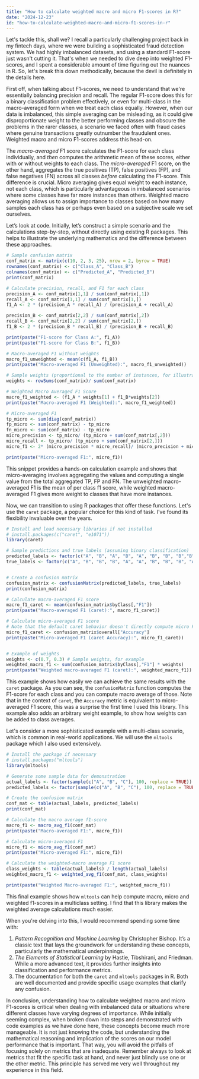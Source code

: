 ```yaml
---
title: "How to calculate weighted macro and micro F1-scores in R?"
date: "2024-12-23"
id: "how-to-calculate-weighted-macro-and-micro-f1-scores-in-r"
---
```


Let's tackle this, shall we? I recall a particularly challenging project back in my fintech days, where we were building a sophisticated fraud detection system. We had highly imbalanced datasets, and using a standard F1-score just wasn't cutting it. That's when we needed to dive deep into weighted F1-scores, and I spent a considerable amount of time figuring out the nuances in R. So, let's break this down methodically, because the devil is definitely in the details here.

First off, when talking about F1-scores, we need to understand that we're essentially balancing precision and recall. The regular F1-score does this for a binary classification problem effectively, or even for multi-class in the macro-averaged form when we treat each class equally. However, when our data is imbalanced, this simple averaging can be misleading, as it could give disproportionate weight to the better performing classes and obscure the problems in the rarer classes, a scenario we faced often with fraud cases where genuine transactions greatly outnumber the fraudulent ones. Weighted macro and micro F1-scores address this head-on.

The *macro-averaged* F1 score calculates the F1-score for each class individually, and *then* computes the arithmetic mean of these scores, either with or without weights to each class. The *micro-averaged* F1 score, on the other hand, aggregates the true positives (TP), false positives (FP), and false negatives (FN) across all classes *before* calculating the F1-score. This difference is crucial. Micro averaging gives equal weight to each instance, not each class, which is particularly advantageous in imbalanced scenarios where some classes have far more instances than others. Weighted macro averaging allows us to assign importance to classes based on how many samples each class has or perhaps even based on a subjective scale we set ourselves.

Let’s look at code. Initially, let’s construct a simple scenario and the calculations step-by-step, without directly using existing R packages. This helps to illustrate the underlying mathematics and the difference between these approaches.

```r
# Sample confusion matrix
conf_matrix <- matrix(c(10, 2, 3, 25), nrow = 2, byrow = TRUE)
rownames(conf_matrix) <- c("Class_A", "Class_B")
colnames(conf_matrix) <- c("Predicted_A", "Predicted_B")
print(conf_matrix)

# Calculate precision, recall, and F1 for each class
precision_A <- conf_matrix[1,1] / sum(conf_matrix[,1])
recall_A <- conf_matrix[1,1] / sum(conf_matrix[1,])
f1_A <- 2 * (precision_A * recall_A) / (precision_A + recall_A)

precision_B <- conf_matrix[2,2] / sum(conf_matrix[,2])
recall_B <- conf_matrix[2,2] / sum(conf_matrix[2,])
f1_B <- 2 * (precision_B * recall_B) / (precision_B + recall_B)

print(paste("F1-score for Class A:", f1_A))
print(paste("F1-score for Class B:", f1_B))

# Macro-averaged F1 without weights
macro_f1_unweighted <- mean(c(f1_A, f1_B))
print(paste("Macro-averaged F1 (Unweighted):", macro_f1_unweighted))

# Sample weights (proportional to the number of instances, for illustration purposes)
weights <- rowSums(conf_matrix)/ sum(conf_matrix)

# Weighted Macro Averaged F1 Score
macro_f1_weighted <- (f1_A * weights[1] + f1_B*weights[2])
print(paste("Macro-averaged F1 (Weighted):", macro_f1_weighted))

# Micro-averaged F1
tp_micro <- sum(diag(conf_matrix))
fp_micro <- sum(conf_matrix) - tp_micro
fn_micro <- sum(conf_matrix) - tp_micro
micro_precision <- tp_micro/ (tp_micro + sum(conf_matrix[,2]))
micro_recall <- tp_micro/ (tp_micro + sum(conf_matrix[2,]))
micro_f1 <- 2* (micro_precision * micro_recall)/ (micro_precision + micro_recall)

print(paste("Micro-averaged F1:", micro_f1))

```
This snippet provides a hands-on calculation example and shows that micro-averaging involves aggregating the values and computing a single value from the total aggregated TP, FP and FN. The unweighted macro-averaged F1 is the mean of per class f1 score, while weighted macro-averaged F1 gives more weight to classes that have more instances.

Now, we can transition to using R packages that offer these functions. Let's use the `caret` package, a popular choice for this kind of task. I've found its flexibility invaluable over the years.
```r
# Install and load necessary libraries if not installed
# install.packages(c("caret", "e1071"))
library(caret)

# Sample predictions and true labels (assuming binary classification)
predicted_labels <- factor(c("A", "B", "A", "B", "A", "B", "B", "B","B", "A"))
true_labels <- factor(c("A", "B", "B", "B", "A", "A", "B", "B", "B", "A"))


# Create a confusion matrix
confusion_matrix <- confusionMatrix(predicted_labels, true_labels)
print(confusion_matrix)

# Calculate macro-averaged F1 score
macro_f1_caret <- mean(confusion_matrix$byClass[,"F1"])
print(paste("Macro-averaged F1 (caret):", macro_f1_caret))

# Calculate micro-averaged F1 score
# Note that the default caret behavior doesn't directly compute micro F1 and does it as "Accuracy"
micro_f1_caret <- confusion_matrix$overall["Accuracy"]
print(paste("Micro-averaged F1 (caret Accuracy):", micro_f1_caret))


# Example of weights
weights <- c(0.7, 0.3) # Sample weights, for example
weighted_macro_f1 <- sum(confusion_matrix$byClass[,"F1"] * weights)
print(paste("Weighted macro-averaged F1 (caret):", weighted_macro_f1))


```

This example shows how easily we can achieve the same results with the `caret` package. As you can see, the `confusionMatrix` function computes the F1-score for each class and you can compute macro average of those. Note that in the context of `caret`, the `Accuracy` metric is equivalent to micro-averaged F1 score, this was a surprise the first time I used this library. This example also adds an arbitrary weight example, to show how weights can be added to class averages.

Let's consider a more sophisticated example with a multi-class scenario, which is common in real-world applications. We will use the `mltools` package which I also used extensively.

```r
# Install the package if necessary
# install.packages("mltools")
library(mltools)

# Generate some sample data for demonstration
actual_labels <- factor(sample(c("A", "B", "C"), 100, replace = TRUE))
predicted_labels <- factor(sample(c("A", "B", "C"), 100, replace = TRUE))

# Create the confusion matrix
conf_mat <- table(actual_labels, predicted_labels)
print(conf_mat)

# Calculate the macro average f1-score
macro_f1 <- macro_avg_f1(conf_mat)
print(paste("Macro-averaged F1:", macro_f1))

# Calculate micro-averaged F1
micro_f1 <- micro_avg_f1(conf_mat)
print(paste("Micro-averaged F1:", micro_f1))

# Calculate the weighted-macro average F1 score
class_weights <- table(actual_labels) / length(actual_labels)
weighted_macro_f1 <- weighted_avg_f1(conf_mat, class_weights)

print(paste("Weighted Macro-averaged F1:", weighted_macro_f1))

```

This final example shows how `mltools` can help compute macro, micro and weighted f1-scores in a multiclass setting. I find that this library makes the weighted average calculations much easier.

When you're delving into this, I would recommend spending some time with:

1.  *Pattern Recognition and Machine Learning* by Christopher Bishop. It’s a classic text that lays the groundwork for understanding these concepts, particularly the mathematical underpinnings.
2.  *The Elements of Statistical Learning* by Hastie, Tibshirani, and Friedman. While a more advanced text, it provides further insights into classification and performance metrics.
3.  The documentation for both the `caret` and `mltools` packages in R. Both are well documented and provide specific usage examples that clarify any confusion.

In conclusion, understanding how to calculate weighted macro and micro F1-scores is critical when dealing with imbalanced data or situations where different classes have varying degrees of importance. While initially seeming complex, when broken down into steps and demonstrated with code examples as we have done here, these concepts become much more manageable. It is not just knowing the code, but understanding the mathematical reasoning and implication of the scores on our model performance that is important. That way, you will avoid the pitfalls of focusing solely on metrics that are inadequate. Remember always to look at metrics that fit the specific task at hand, and never just blindly use one or the other metric. This principle has served me very well throughout my experience in this field.

